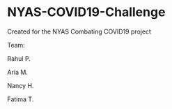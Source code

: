 # NYAS-COVID19-Challenge

Created for the NYAS Combating COVID19 project

Team:

Rahul P.

Aria M.

Nancy H.

Fatima T.
